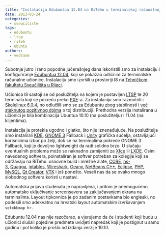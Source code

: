 ```yaml
---
title: "Instalacija Edubuntua 12.04 na RiTehu u terminalskoj računalnoj učionici I8"
date: 2013-03-24
categories: 
  - sveuciliste
tags: 
  - edubuntu
  - ltsp
  - riteh
  - ubuntu
authors: 
  - vedranm
---
```


Subotnje jutro i rano popodne jučerašnjeg dana iskoristili smo za instalaciju i konfiguriranje [Edubuntua 12.04](https://www.edubuntu.org/), koji se pokazao odličnim za terminalske računalne učionice. Instalaciju smo izvršili u prostoriji I8 na [Tehničkom fakultetu Sveučilišta u Rijeci](http://www.riteh.uniri.hr/).

<!-- more -->

Učionica I8 sastoji se od poslužitelja na kojem je postavljen [LTSP](https://ltsp.org/) te 20 terminala koji se pokreću preko [PXE](https://en.wikipedia.org/wiki/Preboot_Execution_Environment)\-a. Za instalaciju smo razmotrili i [Skolelinux 6.0.4](http://www.slx.no/), no odlučlili smo se za Edubuntu zbog stabilnosti i [već steknutog pozitivnog dojma](2012-09-21-instalacija-edubuntua-1204-u-racunalnoj-ucionici-odjela-za-informatiku.md) o toj distribuciji. Prethodna verzija instalirana u učionici je bila kombinacija Ubuntua 10.10 (na poslužitelju) i 11.04 (na klijentima).

Instalacija je protekla ugodno i glatko, što nije iznenađujuće. Na poslužitelja smo instalirali [KDE](https://www.kde.org/), [GNOME 3](https://www.gnome.org/gnome-3/) Fallback i [Unity](http://unity.ubuntu.com/) grafička sučelja, ostavljajući korisnicima izbor po želji, dok se na terminalima pokreće GNOME 3 Fallback, koji je dovoljno lightweight da radi solidno brzo. U slučaju eventualnih problema može se naknadno zamijeniti za [Xfce](https://xfce.org/) ili [LXDE](https://lxde.org/). Osim navedenog softvera, poinstaliran je softver potreban za kolegije koji se održavaju na RiTehu: osnovne build i mrežne alate, [CORE](https://www.nrl.navy.mil/itd/ncs/products/core), [ns-3](https://www.nsnam.org/), [Quagga](https://www.nongnu.org/quagga/), [iptables](https://en.wikipedia.org/wiki/Iptables), [Wireshark](https://www.wireshark.org/), [Geany](https://www.geany.org/), [NetBeans C++](https://netbeans.org/features/cpp/), [Eclipse](https://www.eclipse.org/), [PHP](https://www.php.net/), [MySQL](https://www.mysql.com/), [Qt Creator](https://wiki.qt.io/Qt_Creator), [VTK](https://www.vtk.org/) i još ponešto. Veseli nas da se ovako mnogo slobodnog softvera koristi u nastavi.

Automatska prijava studenata je napravljena, i pritom je onemogućeno automatsko uključivanje screensavera sa zaključavanjem ekrana na terminalima. Layout tipkovnica je po zadanim postavkama bio engleski, no podesili smo adekvatno na hrvatski layout automatskim izvršavanjem `setxkbmap hr`.

Edubuntu 12.04 nas nije razočarao, a vjerujemo da će i studenti koji budu u učionici slušali pojedine predmete uvidjeti napredak koji je postignut u samo godinu i pol koliko je prošlo od izdanja verzije 10.10.
